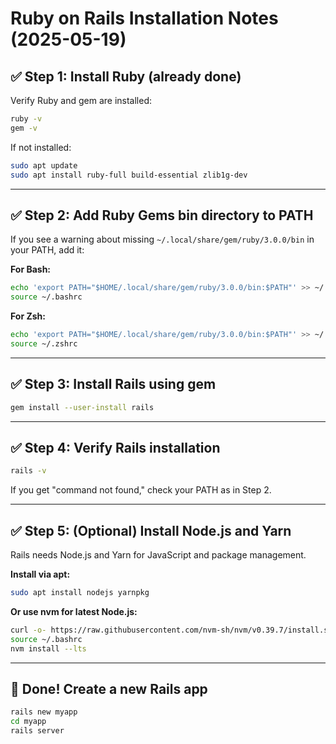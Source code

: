 # Ruby on Rails Installation Notes (2025-05-19)

## ✅ Step 1: Install Ruby (already done)
Verify Ruby and gem are installed:
```bash
ruby -v
gem -v
```
If not installed:
```bash
sudo apt update
sudo apt install ruby-full build-essential zlib1g-dev
```

---

## ✅ Step 2: Add Ruby Gems bin directory to PATH

If you see a warning about missing `~/.local/share/gem/ruby/3.0.0/bin` in your PATH, add it:

**For Bash:**
```bash
echo 'export PATH="$HOME/.local/share/gem/ruby/3.0.0/bin:$PATH"' >> ~/.bashrc
source ~/.bashrc
```

**For Zsh:**
```bash
echo 'export PATH="$HOME/.local/share/gem/ruby/3.0.0/bin:$PATH"' >> ~/.zshrc
source ~/.zshrc
```

---

## ✅ Step 3: Install Rails using gem

```bash
gem install --user-install rails
```

---

## ✅ Step 4: Verify Rails installation

```bash
rails -v
```
If you get "command not found," check your PATH as in Step 2.

---

## ✅ Step 5: (Optional) Install Node.js and Yarn

Rails needs Node.js and Yarn for JavaScript and package management.

**Install via apt:**
```bash
sudo apt install nodejs yarnpkg
```

**Or use nvm for latest Node.js:**
```bash
curl -o- https://raw.githubusercontent.com/nvm-sh/nvm/v0.39.7/install.sh | bash
source ~/.bashrc
nvm install --lts
```

---

## 🏁 Done! Create a new Rails app

```bash
rails new myapp
cd myapp
rails server
```